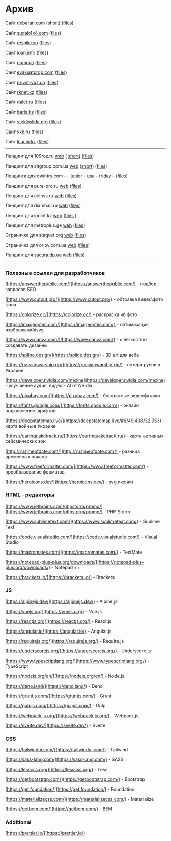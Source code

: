 # Архив


Сайт [debaran.com](https://sv-m.github.io/archive/debaran.com/) 
([short](https://tinyurl.com/9xbpn83c)) 
([files](/archive/debaran.com))

Сайт [sudak4x4.com](https://sv-m.github.io/archive/sudak4x4.com/) 
([files](/archive/sudak4x4.com))

Сайт [reshik.top](https://sv-m.github.io/archive/reshik.top/)
([files](/archive/reshik.top))

Сайт [ioan.info](https://sv-m.github.io/archive/ioan.info/)
([files](/archive/ioan.info))

Сайт [numi.ua](https://sv-m.github.io/archive/numi.ua/)
([files](/archive/numi.ua))

Сайт [evakuatordp.com](https://sv-m.github.io/archive/evakuatordp.com/)
([files](/archive/evakuatordp.com))

Сайт [privat-vuz.ua](https://sv-m.github.io/archive/privat-vuz.ua/)
([files](/archive/privat-vuz.ua))

Сайт [rknet.kz](https://sv-m.github.io/archive/rknet.kz/)
([files](/archive/rknet.kz))

Сайт [dalet.ru](https://sv-m.github.io/archive/dalet.ru/)
([files](/archive/dalet.ru))

Сайт [baris.kz](https://sv-m.github.io/archive/baris.kz/)
([files](/archive/baris.kz))

Сайт [stekloslide.org](https://sv-m.github.io/archive/stekloslide.org/)
([files](/archive/stekloslide.org))

Сайт [xxk.ru](https://sv-m.github.io/archive/xxk.ru/)
([files](/archive/xxk.ru))

Сайт [kluchi.kz](https://sv-m.github.io/archive/kluchi.kz/)
([files](/archive/kluchi.kz))

----

Лендинг для 109roz.ru [web](https://sv-m.github.io/archive/109roz.ru/) 
( [short](https://tinyurl.com/yc7cr62r)) 
([files](/archive/109roz.ru))

Лендинг для altgroup.com.ua [web](https://sv-m.github.io/archive/altgroup.com.ua/) 
([short](https://tinyurl.com/auh87nzj)) 
([files](/archive/altgroup.com.ua))

Лендинги для qwintry.com - - 
[junior](https://sv-m.github.io/archive/qwintry.com/001/) -
[usa](https://sv-m.github.io/archive/qwintry.com/002/)  -
[friday](https://sv-m.github.io/archive/qwintry.com/003/) - ([files](archive/qwintry.com))

Лендинг для pure-pro.ru [web](https://sv-m.github.io/archive/pure-pro.ru/)
([files](/archive/pure-pro.ru))

Лендинг для coloss.ru [web](https://sv-m.github.io/archive/coloss.ru/)
([files](/archive/coloss.ru))

Лендинг для diamhair.ru [web](https://sv-m.github.io/archive/diamhair.ru/)
([files](/archive/diamhair.ru))

Лендинг для ipoint.kz [web](https://sv-m.github.io/archive/ipoint.kz/)
([files](/archive/ipoint.kz) )

Лендинг для metroplus.ge [web](https://sv-m.github.io/archive/metroplus.ge/)
([files](/archive/metroplus.ge))

Страничка для stagvet.org [web](https://sv-m.github.io/archive/stagvet.org/)
([files](/archive/stagvet.org))

Страничка для orlov.com.ua [web](https://sv-m.github.io/archive/orlov.com.ua/)
([files](/archive/orlov.com.ua))

Лендинг для sacura.dp.ua [web](https://sv-m.github.io/archive/sacura.dp.ua/)
([files](/archive/sacura.dp.ua))

----

### Полезные ссылки для разработчиков

[https://answerthepublic.com/](https://answerthepublic.com/) - подбор запросов SEO

[https://www.cutout.pro/](https://www.cutout.pro/) - обтравка видео\фото фона

[https://colorize.cc/](https://colorize.cc/) - раскраска чб фото 

[https://imageoptim.com/](https://imageoptim.com/) - оптимизация изображаний\svg 

[https://www.canva.com/](https://www.canva.com/) - с легкостью создавать дизайны

[https://spline.design/](https://spline.design/) - 3D art  для веба

[https://russianwarship.rip/](https://russianwarship.rip/) - потери русни в Украине

[https://developer.nvidia.com/maxine](https://developer.nvidia.com/maxine) - улучшение аудио, видео - AI от NVidia 

[https://pixabay.com/](https://pixabay.com/) - бесплатные видеофутажи

[https://fonts.google.com/](https://fonts.google.com/) - онлайн подключение шрифтов 

[https://deepstatemap.live/](https://deepstatemap.live/#6/49.438/32.053) - карта войны в Украине

[https://earthquaketrack.ru/](https://earthquaketrack.ru/) - карта активных сейсмических зон

[http://ru.timeofdate.com/](http://ru.timeofdate.com/) - разница временных поясов 

[https://www.freeformatter.com/](https://www.freeformatter.com/) - преобразование форматов

[https://heroicons.dev/](https://heroicons.dev/) - svg иконки


### HTML - редакторы

[https://www.jetbrains.com/phpstorm/promo/](https://www.jetbrains.com/phpstorm/promo/) - PHP Storm

[https://www.sublimetext.com/](https://www.sublimetext.com/) - Sublime Text

[https://code.visualstudio.com/](https://code.visualstudio.com/) - Visual Studio

[https://macromates.com/](https://macromates.com/) - TextMate

[https://notepad-plus-plus.org/downloads/](https://notepad-plus-plus.org/downloads/) - Notepad ++

[https://brackets.io/](https://brackets.io/) - Brackets 

### JS

[https://alpinejs.dev/](https://alpinejs.dev/) - Alpine.js

[https://vuejs.org/](https://vuejs.org/) - Vue.js

[https://reactjs.org/](https://reactjs.org/) - React.js

[https://angular.io/](https://angular.io/) - Angular.js

[https://requirejs.org/](https://requirejs.org/) - Require.js

[https://underscorejs.org/](https://underscorejs.org/) - Underscore.js

[https://www.typescriptlang.org/](https://www.typescriptlang.org/) -TypeScript

[https://nodejs.org/en/](https://nodejs.org/en/) - Node.js

[https://deno.land/](https://deno.land/) - Deno

[https://gruntjs.com/](https://gruntjs.com/) - Grunt

[https://gulpjs.com/](https://gulpjs.com/) - Gulp

[https://webpack.js.org/](https://webpack.js.org/) - Webpack.js

[https://svelte.dev/](https://svelte.dev/) - Svelte

### CSS

[https://tailwindui.com/](https://tailwindui.com/) - Tailwind

[https://sass-lang.com/](https://sass-lang.com/) - SASS

[https://lesscss.org/](https://lesscss.org/) - Less

[https://getbootstrap.com/](https://getbootstrap.com/) - Bootstrap

[https://get.foundation/](https://get.foundation/) - Foundation

[https://materializecss.com/](https://materializecss.com/) - Materialize

[https://getbem.com/](https://getbem.com/) - BEM

### Additional 

[https://prettier.io/](https://prettier.io/) 